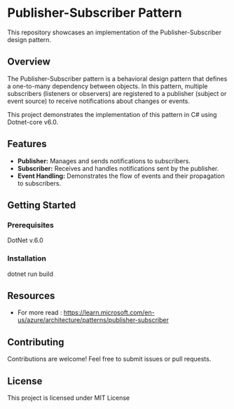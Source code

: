 # Publisher-Subscriber Pattern

This repository showcases an implementation of the Publisher-Subscriber design pattern.

## Overview

The Publisher-Subscriber pattern is a behavioral design pattern that defines a one-to-many dependency between objects. In this pattern, multiple subscribers (listeners or observers) are registered to a publisher (subject or event source) to receive notifications about changes or events.

This project demonstrates the implementation of this pattern in C# using Dotnet-core v6.0.

## Features

- **Publisher:** Manages and sends notifications to subscribers.
- **Subscriber:** Receives and handles notifications sent by the publisher.
- **Event Handling:** Demonstrates the flow of events and their propagation to subscribers.



## Getting Started

### Prerequisites

DotNet v.6.0

### Installation

dotnet run build



## Resources

- For more read : https://learn.microsoft.com/en-us/azure/architecture/patterns/publisher-subscriber

## Contributing

Contributions are welcome! Feel free to submit issues or pull requests.

## License

This project is licensed under MIT License 
